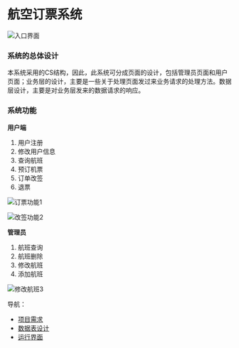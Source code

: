# 航空订票系统
![入口界面](https://upload-images.jianshu.io/upload_images/1248990-cc56d2b5c9344204.png?imageMogr2/auto-orient/strip%7CimageView2/2/w/1240)

### 系统的总体设计
本系统采用的CS结构，因此，此系统可分成页面的设计，包括管理员页面和用户页面；业务层的设计，主要是一些关于处理页面发过来业务请求的处理方法。数据层设计，主要是对业务层发来的数据请求的响应。
### 系统功能
**用户端**
1. 用户注册
2. 修改用户信息
3. 查询航班
4. 预订机票
5. 订单改签
6. 退票

![订票功能1](https://upload-images.jianshu.io/upload_images/1248990-5372351d9dfdc02e.png?imageMogr2/auto-orient/strip%7CimageView2/2/w/1240)

![改签功能2](https://upload-images.jianshu.io/upload_images/1248990-3b332b1130a1fd59.png?imageMogr2/auto-orient/strip%7CimageView2/2/w/1240)

**管理员**
1. 航班查询
2. 航班删除
3. 修改航班
4. 添加航班

![修改航班3](https://upload-images.jianshu.io/upload_images/1248990-5f932e954533ed6e.png?imageMogr2/auto-orient/strip%7CimageView2/2/w/1240)


导航：
- [项目需求](https://github.com/ruanfumin/ReservationSystem/blob/master/%E9%A1%B9%E7%9B%AE%E9%9C%80%E6%B1%82.md)
- [数据表设计](https://github.com/ruanfumin/ReservationSystem/blob/master/MySQL%E6%95%B0%E6%8D%AE%E8%A1%A8%E8%AE%BE%E8%AE%A1.md)
- [运行界面](https://github.com/ruanfumin/ReservationSystem/blob/master/%E9%A1%B9%E7%9B%AE%E7%95%8C%E9%9D%A2.md)